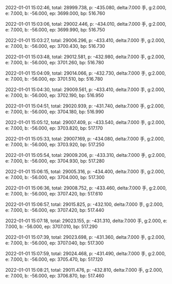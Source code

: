 2022-01-01 15:02:46, total: 28999.738, p: -435.080, delta:7.000 手, g:2.000, e: 7.000, b: -56.000, ep: 3699.000, bp: 516.760

2022-01-01 15:03:06, total: 29002.446, p: -434.010, delta:7.000 手, g:2.000, e: 7.000, b: -56.000, ep: 3699.990, bp: 516.750

2022-01-01 15:03:27, total: 29006.296, p: -433.410, delta:7.000 手, g:2.000, e: 7.000, b: -56.000, ep: 3700.430, bp: 516.730

2022-01-01 15:03:48, total: 29012.581, p: -432.980, delta:7.000 手, g:2.000, e: 7.000, b: -56.000, ep: 3701.260, bp: 516.780

2022-01-01 15:04:09, total: 29014.066, p: -432.730, delta:7.000 手, g:2.000, e: 7.000, b: -56.000, ep: 3701.510, bp: 516.780

2022-01-01 15:04:30, total: 29009.561, p: -433.410, delta:7.000 手, g:2.000, e: 7.000, b: -56.000, ep: 3702.190, bp: 516.950

2022-01-01 15:04:51, total: 29020.939, p: -431.740, delta:7.000 手, g:2.000, e: 7.000, b: -56.000, ep: 3704.180, bp: 516.990

2022-01-01 15:05:12, total: 29007.409, p: -433.540, delta:7.000 手, g:2.000, e: 7.000, b: -56.000, ep: 3703.820, bp: 517.170

2022-01-01 15:05:33, total: 29007.169, p: -434.080, delta:7.000 手, g:2.000, e: 7.000, b: -56.000, ep: 3703.920, bp: 517.250

2022-01-01 15:05:54, total: 29009.206, p: -433.310, delta:7.000 手, g:2.000, e: 7.000, b: -56.000, ep: 3704.930, bp: 517.280

2022-01-01 15:06:15, total: 29005.316, p: -434.400, delta:7.000 手, g:2.000, e: 7.000, b: -56.000, ep: 3704.000, bp: 517.300

2022-01-01 15:06:36, total: 29008.752, p: -433.460, delta:7.000 手, g:2.000, e: 7.000, b: -56.000, ep: 3707.420, bp: 517.610

2022-01-01 15:06:57, total: 29015.825, p: -432.100, delta:7.000 手, g:2.000, e: 7.000, b: -56.000, ep: 3707.420, bp: 517.440

2022-01-01 15:07:18, total: 29023.155, p: -431.310, delta:7.000 手, g:2.000, e: 7.000, b: -56.000, ep: 3707.010, bp: 517.290

2022-01-01 15:07:39, total: 29023.698, p: -431.360, delta:7.000 手, g:2.000, e: 7.000, b: -56.000, ep: 3707.040, bp: 517.300

2022-01-01 15:07:59, total: 29024.468, p: -431.490, delta:7.000 手, g:2.000, e: 7.000, b: -56.000, ep: 3705.470, bp: 517.120

2022-01-01 15:08:21, total: 29011.476, p: -432.810, delta:7.000 手, g:2.000, e: 7.000, b: -56.000, ep: 3706.870, bp: 517.460